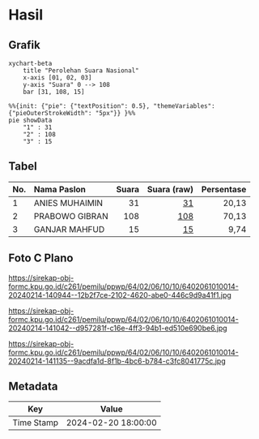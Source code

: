 # Hasil

## Grafik

```mermaid
xychart-beta
    title "Perolehan Suara Nasional"
    x-axis [01, 02, 03]
    y-axis "Suara" 0 --> 108
    bar [31, 108, 15]
```

```mermaid
%%{init: {"pie": {"textPosition": 0.5}, "themeVariables": {"pieOuterStrokeWidth": "5px"}} }%%
pie showData
    "1" : 31
    "2" : 108
    "3" : 15
```

## Tabel

| No. | Nama Paslon    | Suara | Suara (raw) | Persentase |
|:--- |:-------------- | -----:| -----------:| ----------:|
| 1   | ANIES MUHAIMIN | 31    | [31][p-1]   | 20,13      |
| 2   | PRABOWO GIBRAN | 108   | [108][p-2]  | 70,13      |
| 3   | GANJAR MAHFUD  | 15    | [15][p-3]   | 9,74       |


[p-1]: https://github.com/gigit-pemilu/pemilu-2024/blob/main/pilpres/hitung-suara/sub/64-kalimantan-timur/sub/02-kutai-kartanegara/sub/06-tenggarong/sub/1010-mangkurawang/sub/014-tps/sub/paslon-1.txt
[p-2]: https://github.com/gigit-pemilu/pemilu-2024/blob/main/pilpres/hitung-suara/sub/64-kalimantan-timur/sub/02-kutai-kartanegara/sub/06-tenggarong/sub/1010-mangkurawang/sub/014-tps/sub/paslon-2.txt
[p-3]: https://github.com/gigit-pemilu/pemilu-2024/blob/main/pilpres/hitung-suara/sub/64-kalimantan-timur/sub/02-kutai-kartanegara/sub/06-tenggarong/sub/1010-mangkurawang/sub/014-tps/sub/paslon-3.txt

## Foto C Plano

https://sirekap-obj-formc.kpu.go.id/c261/pemilu/ppwp/64/02/06/10/10/6402061010014-20240214-140944--12b2f7ce-2102-4620-abe0-446c9d9a41f1.jpg

https://sirekap-obj-formc.kpu.go.id/c261/pemilu/ppwp/64/02/06/10/10/6402061010014-20240214-141042--d957281f-c16e-4ff3-94b1-ed510e690be6.jpg

https://sirekap-obj-formc.kpu.go.id/c261/pemilu/ppwp/64/02/06/10/10/6402061010014-20240214-141135--9acdfa1d-8f1b-4bc6-b784-c3fc8041775c.jpg


## Metadata

| Key        | Value               |
| ---------- | ------------------- |
| Time Stamp | 2024-02-20 18:00:00 |



